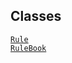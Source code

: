 ## Classes

<a href="../object/Rule.html#Rule" target="main"><code>Rule</code></a>  
<a href="../object/RuleBook.html#RuleBook"
target="main"><code>RuleBook</code></a>  
